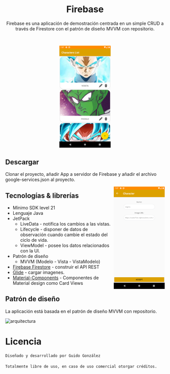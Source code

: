 <h1 align="center">Firebase</h1>

<p align="center">  
Firebase es una aplicación de demostración centrada en un simple CRUD a través de Firestore con el patrón de diseño MVVM con repositorio.
</p>
</br>

<p align="center">
<img src="/imagenes/imagen1.png" width="32%"/>
</p>

## Descargar

Clonar el proyecto, añadir App a servidor de Firebase y añadir el archivo google-services.json al proyecto.

<img src="/imagenes/imagen2.png" align="right" width="32%"/>

## Tecnologías & librerías

- Mínimo SDK level 21
- Lenguaje Java
- JetPack
  - LiveData - notifica los cambios a las vistas.
  - Lifecycle - disponer de datos de observación cuando cambie el estado del ciclo de vida.
  - ViewModel - posee los datos relacionados con la UI.
- Patrón de diseño
  - MVVM (Modelo - Vista - VistaModelo)
- [Firebase Firestore](https://firebase.google.com/docs/firestore) - construir el API REST
- [Glide](https://github.com/bumptech/glide) - cargar imagenes.
- [Material-Components](https://github.com/material-components/material-components-android) - Componentes de Material design como Card Views

## Patrón de diseño

La aplicación está basada en el patrón de diseño MVVM con repositorio.

![arquitectura](https://betabeers.com/uploads/blog/20190307_imagen_2.png)

# Licencia
```xml
Diseñado y desarrollado por Guido González

Totalmente libre de uso, en caso de uso comercial otorgar créditos.
```

